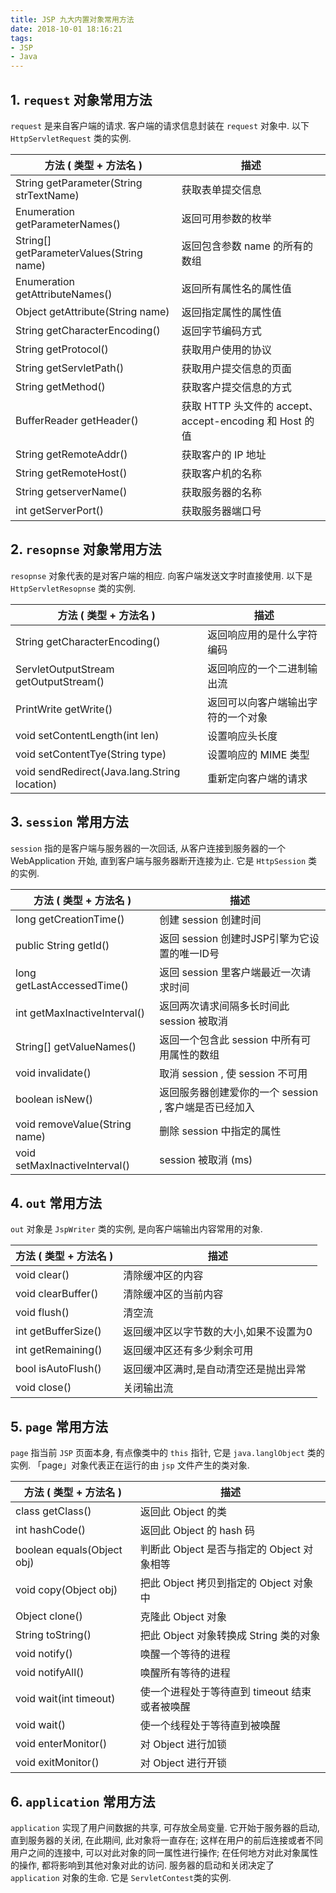 ```yaml
---
title: JSP 九大内置对象常用方法
date: 2018-10-01 18:16:21
tags: 
- JSP
- Java
---
```


## 1. ``request`` 对象常用方法

``request`` 是来自客户端的请求. 客户端的请求信息封装在 ``request`` 对象中. 以下 ``HttpServletRequest`` 类的实例.

|方法 ( 类型 + 方法名 ) |描述|
|----------------------|----|
|String getParameter(String strTextName)|获取表单提交信息|
|Enumeration getParameterNames()|返回可用参数的枚举|
|String[] getParameterValues(String name)|返回包含参数 name 的所有的数组|
|Enumeration getAttributeNames()|返回所有属性名的属性值|
|Object getAttribute(String name)|返回指定属性的属性值|
|String getCharacterEncoding()|返回字节编码方式|
|String getProtocol()|获取用户使用的协议|
|String getServletPath()|获取用户提交信息的页面|
|String getMethod()|获取客户提交信息的方式|
|BufferReader getHeader()|获取 HTTP 头文件的 accept、accept-encoding 和 Host 的值|
|String getRemoteAddr()|获取客户的 IP 地址|
|String getRemoteHost()|获取客户机的名称|
|String getserverName()|获取服务器的名称|
|int getServerPort()|获取服务器端口号|

## 2. ``resopnse`` 对象常用方法

``resopnse`` 对象代表的是对客户端的相应. 向客户端发送文字时直接使用. 以下是 ``HttpServletResopnse`` 类的实例.

|方法 ( 类型 + 方法名 ) |描述|
|----------------------|----|
|String getCharacterEncoding()|返回响应用的是什么字符编码|
|ServletOutputStream getOutputStream()|返回响应的一个二进制输出流|
|PrintWrite getWrite()|返回可以向客户端输出字符的一个对象|
|void setContentLength(int len)|设置响应头长度|
|void setContentTye(String type)|设置响应的 MIME 类型|
|void sendRedirect(Java.lang.String location)|重新定向客户端的请求|

<!-- more -->
## 3. ``session`` 常用方法

``session`` 指的是客户端与服务器的一次回话, 从客户连接到服务器的一个 WebApplication 开始, 直到客户端与服务器断开连接为止. 它是 ``HttpSession`` 类的实例.

|方法 ( 类型 + 方法名 ) |描述|
|----------------------|---|
|long getCreationTime()|创建 session 创建时间|
|public String getId()|返回 session 创建时JSP引擎为它设置的唯一ID号|
|long getLastAccessedTime()|返回 session 里客户端最近一次请求时间|
|int getMaxInactiveInterval()|返回两次请求间隔多长时间此 session 被取消|
|String[] getValueNames()|返回一个包含此 session 中所有可用属性的数组|
|void invalidate()|取消 session , 使 session 不可用|
|boolean isNew()|返回服务器创建爱你的一个 session , 客户端是否已经加入|
|void removeValue(String name)|删除 session 中指定的属性|
|void setMaxInactiveInterval()| session 被取消 (ms)|


## 4. ``out`` 常用方法
``out`` 对象是 ``JspWriter`` 类的实例, 是向客户端输出内容常用的对象.

|方法 ( 类型 + 方法名 ) |描述|
|----------------------|----|
|void clear()|清除缓冲区的内容|
|void clearBuffer()|清除缓冲区的当前内容|
|void flush()|清空流|
|int getBufferSize()|返回缓冲区以字节数的大小,如果不设置为0|
|int getRemaining()|返回缓冲区还有多少剩余可用|
|bool isAutoFlush()|返回缓冲区满时,是自动清空还是抛出异常|
|void close()|关闭输出流|


## 5. ``page`` 常用方法
``page`` 指当前 ``JSP`` 页面本身, 有点像类中的 ``this`` 指针, 它是 ``java.langlObject`` 类的实例. 「page」对象代表正在运行的由 ``jsp`` 文件产生的类对象.

|方法 ( 类型 + 方法名 ) |描述|
|-----------------------|---|
|class getClass()|返回此 Object 的类|
|int hashCode()|返回此 Object 的 hash 码|
|boolean equals(Object obj)|判断此 Object 是否与指定的 Object 对象相等|
|void copy(Object obj)|把此 Object 拷贝到指定的 Object 对象中|
|Object clone()|克隆此 Object 对象|
|String toString()|把此 Object 对象转换成 String 类的对象|
|void notify()|唤醒一个等待的进程|
|void notifyAll()|唤醒所有等待的进程|
|void wait(int timeout)|使一个进程处于等待直到 timeout 结束或者被唤醒|
|void wait()|使一个线程处于等待直到被唤醒|
|void enterMonitor()|对 Object 进行加锁|
|void exitMonitor()|对 Object 进行开锁|

## 6. ``application`` 常用方法

``application`` 实现了用户间数据的共享, 可存放全局变量. 它开始于服务器的启动, 直到服务器的关闭, 在此期间, 此对象将一直存在; 这样在用户的前后连接或者不同用户之间的连接中, 可以对此对象的同一属性进行操作; 在任何地方对此对象属性的操作, 都将影响到其他对象对此的访问. 服务器的启动和关闭决定了 ``application`` 对象的生命. 它是 ``ServletContest``类的实例.
